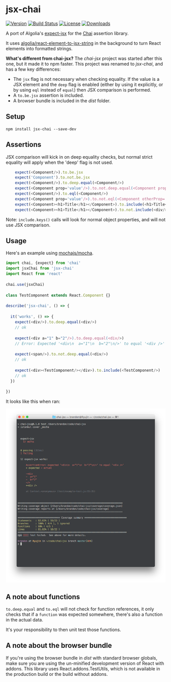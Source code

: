# jsx-chai

[![Version][version-svg]][package-url] [![Build Status][travis-svg]][travis-url] [![License][license-image]][license-url] [![Downloads][downloads-image]][downloads-url]

A port of Algolia's [expect-jsx][expect-jsx] for the [Chai][chai] assertion
library.

It uses [algolia/react-element-to-jsx-string][react-element-to-jsx-string] in
the background to turn React elements into formatted strings.

**What's different from chai-jsx?** The *chai-jsx* project was started after
this one, but it made it to npm faster. This project was renamed to *jsx-chai*,
and has a few key differences:

* The `jsx` flag is not necessary when checking equality. If the value is a JSX
  element and the `deep` flag is enabled (either by using it explicitly, or by
  using `eql` instead of `equal`) then JSX comparison is performed.
* A `to.be.jsx` assertion is included.
* A browser bundle is included in the *dist* folder.


## Setup

    npm install jsx-chai --save-dev

## Assertions

JSX comparison will kick in on deep equality checks, but normal strict equality
will apply when the 'deep' flag is not used.

```javascript
    expect(<Component/>).to.be.jsx
    expect('Component').to.not.be.jsx
    expect(<Component/>).to.deep.equal(<Component/>)
    expect(<Component prop='value'/>).to.not.deep.equal(<Component prop='other-value'/>)
    expect(<Component/>).to.eql(<Component/>)
    expect(<Component prop='value'/>).to.not.eql(<Component otherProp='value'/>)
    expect(<Component><h1>Title</h1></Component>).to.include(<h1>Title</h1>)
    expect(<Component><h1>Title</h1></Component>).to.not.include(<div/>)
```

Note: `include.keys()` calls will look for normal object properties, and will
not use JSX comparison.

## Usage

Here's an example using [mochajs/mocha](https://github.com/mochajs/mocha).

```js
import chai, {expect} from 'chai'
import jsxChai from 'jsx-chai'
import React from 'react'

chai.use(jsxChai)

class TestComponent extends React.Component {}

describe('jsx-chai', () => {

  it('works', () => {
    expect(<div/>).to.deep.equal(<div/>)
    // ok

    expect(<div a="1" b="2"/>).to.deep.equal(<div/>)
    // Error: Expected '<div\n  a="1"\n  b="2"\n/>' to equal '<div />'

    expect(<span/>).to.not.deep.equal(<div/>)
    // ok

    expect(<div><TestComponent/></div>).to.include(<TestComponent/>)
    // ok
  })

})
```

It looks like this when ran:

![Screenshot when using mocha][screenshot]

## A note about functions

`to.deep.equal` and `to.eql` will not check for function references, it only
checks that if a `function` was expected somewhere, there's also a function in
the actual data.

It's your responsibility to then unit test those functions.

## A note about the browser bundle

If you're using the browser bundle in *dist* with standard browser globals,
make sure you are using the un-minified development version of React with
addons. This library uses React.addons.TestUtils, which is not available in the
production build or the build without addons.

[travis-svg]: https://img.shields.io/travis/bkonkle/jsx-chai/master.svg?style=flat-square
[travis-url]: https://travis-ci.org/bkonkle/jsx-chai
[license-image]: http://img.shields.io/badge/license-MIT-green.svg?style=flat-square
[license-url]: LICENSE
[downloads-image]: https://img.shields.io/npm/dm/jsx-chai.svg?style=flat-square
[downloads-url]: http://npm-stat.com/charts.html?package=jsx-chai
[version-svg]: https://img.shields.io/npm/v/jsx-chai.svg?style=flat-square
[package-url]: https://npmjs.org/package/jsx-chai
[screenshot]: ./screenshot.png
[expect-jsx]: https://github.com/algolia/expect-jsx
[chai]: http://chaijs.com
[react-element-to-jsx-string]: https://github.com/algolia/react-element-to-jsx-string
